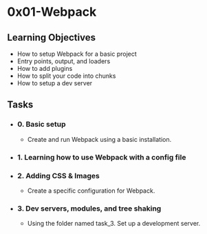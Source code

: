 # 0x01-Webpack

## Learning Objectives

- How to setup Webpack for a basic project
- Entry points, output, and loaders
- How to add plugins
- How to split your code into chunks
- How to setup a dev server

## Tasks

- ### 0. Basic setup
  - Create and run Webpack using a basic installation.

- ### 1. Learning how to use Webpack with a config file

- ### 2. Adding CSS & Images 
  - Create a specific configuration for Webpack.

- ### 3. Dev servers, modules, and tree shaking
  - Using the folder named task_3. Set up a development server.


